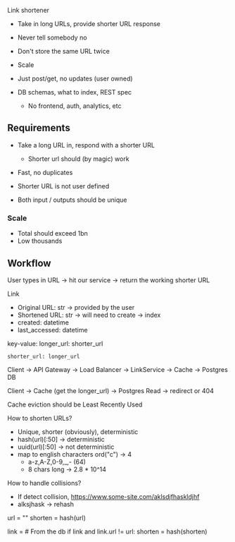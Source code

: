 Link shortener
- Take in long URLs, provide shorter URL response
- Never tell somebody no
- Don't store the same URL twice
- Scale
- Just post/get, no updates (user owned)

- DB schemas, what to index, REST spec
  - No frontend, auth, analytics, etc

## Requirements
- Take a long URL in, respond with a shorter URL
  - Shorter url should (by magic) work
- Fast, no duplicates

- Shorter URL is not user defined
- Both input / outputs should be unique

### Scale
- Total should exceed 1bn
- Low thousands

## Workflow
User types in URL -> hit our service -> return the working shorter URL

Link
- Original URL: str -> provided by the user
- Shortened URL: str -> will need to create -> index
- created: datetime
- last_accessed: datetime

key-value:
    longer_url: shorter_url

    shorter_url: longer_url

Client -> API Gateway -> Load Balancer -> LinkService -> Cache -> Postgres DB

Client -> Cache (get the longer_url) -> Postgres Read -> redirect or 404

Cache eviction should be Least Recently Used

How to shorten URLs?
- Unique, shorter (obviously), deterministic
- hash(url)[:50] -> deterministic
- uuid(url)[:50] -> not deterministic
- map to english characters ord("c") -> 4
  - a-z,A-Z,0-9,_,- (64)
  - 8 chars long -> 2.8 * 10^14

How to handle collisions?
- If detect collision, https://www.some-site.com/aklsdjfhaskldjhf
- alksjhask -> rehash

url = ""
shorten = hash(url)

link = # From the db
if link and link.url != url:
    shorten = hash(shorten)
